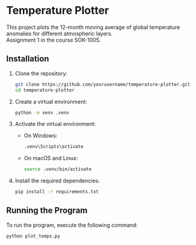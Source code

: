 # Temperature Plotter

This project plots the 12-month moving average of global temperature anomalies for different atmospheric layers.  
Assignment 1 in the course SOK-1005.

## Installation

1. Clone the repository:
    ```sh
    git clone https://github.com/yourusername/temperature-plotter.git
    cd temperature-plotter
    ```

2. Create a virtual environment:
    ```sh
    python -m venv .venv
    ```

3. Activate the virtual environment:

    - On Windows:
        ```sh
        .venv\Scripts\activate
        ```
    - On macOS and Linux:
        ```sh
        source .venv/bin/activate
        ```

4. Install the required dependencies:
    ```sh
    pip install -r requirements.txt
    ```

## Running the Program

To run the program, execute the following command:
```sh
python plot_temps.py
